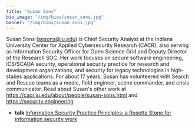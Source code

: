 ```yaml
---
title: "Susan Sons"
bio_image: "/img/bios/susan_sons.jpg"
banner: "/img/bios/susan_sons.jpg"
---
```


Susan Sons (sesons@iu.edu) is Chief Security Analyst at the Indiana University Center for Applied Cybersecurity Research (CACR), also serving as Information Security Officer for Open Science Grid and Deputy Director of the Research SOC. Her work focuses on secure software engineering, ICS/SCADA security, operational security practice for research and development organizations, and security for legacy technologies in high-stakes applications. For about 17 years, Susan has volunteered with Search and Rescue teams as a medic, field engineer, scene commander, and crisis communicator.  Read about Susan's other work at https://cacr.iu.edu/about/people/susan-sons.html and https://security.engineering

* **talk** [Information Security Practice Principles: a Rosetta Stone for information security work](/talks/information_security_practice_principles_a_rosetta_stone_for_information_security_work)
